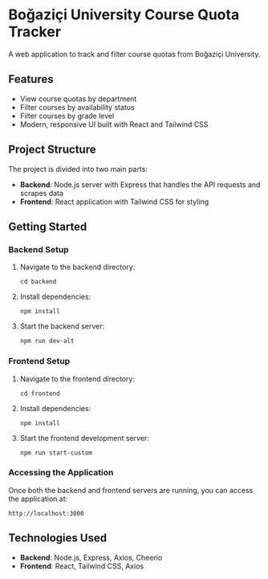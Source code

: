 # Boğaziçi University Course Quota Tracker

A web application to track and filter course quotas from Boğaziçi University.

## Features

- View course quotas by department
- Filter courses by availability status
- Filter courses by grade level
- Modern, responsive UI built with React and Tailwind CSS

## Project Structure

The project is divided into two main parts:

- **Backend**: Node.js server with Express that handles the API requests and scrapes data
- **Frontend**: React application with Tailwind CSS for styling

## Getting Started

### Backend Setup

1. Navigate to the backend directory:
   ```
   cd backend
   ```

2. Install dependencies:
   ```
   npm install
   ```

3. Start the backend server:
   ```
   npm run dev-alt
   ```

### Frontend Setup

1. Navigate to the frontend directory:
   ```
   cd frontend
   ```

2. Install dependencies:
   ```
   npm install
   ```

3. Start the frontend development server:
   ```
   npm run start-custom
   ```

### Accessing the Application

Once both the backend and frontend servers are running, you can access the application at:
```
http://localhost:3000
```

## Technologies Used

- **Backend**: Node.js, Express, Axios, Cheerio
- **Frontend**: React, Tailwind CSS, Axios 